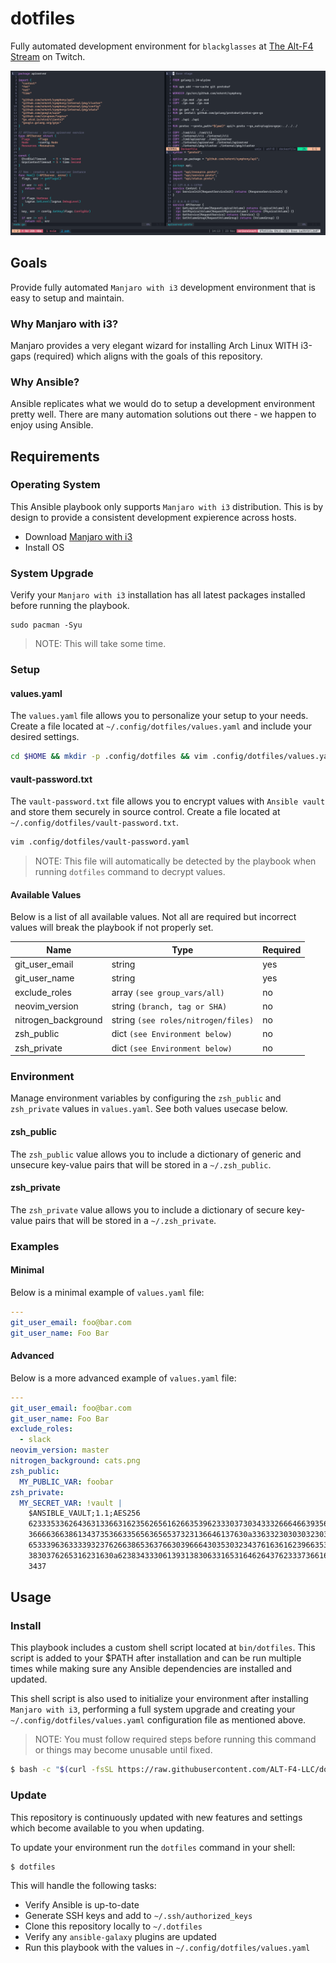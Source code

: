 # dotfiles

Fully automated development environment for `blackglasses` at [The Alt-F4 Stream](https://www.twitch.tv/thealtf4stream) on Twitch.


![The Alt-F4 Stream][preview]


## Goals

Provide fully automated `Manjaro with i3` development environment that is easy to setup and maintain.


### Why Manjaro with i3?

Manjaro provides a very elegant wizard for installing Arch Linux WITH i3-gaps (required) which aligns with the goals of this repository.


### Why Ansible?

Ansible replicates what we would do to setup a development environment pretty well. There are many automation solutions out there - we happen to enjoy using Ansible.


## Requirements


### Operating System

This Ansible playbook only supports `Manjaro with i3` distribution. This is by design to provide a consistent development expierence across hosts.

- Download [Manjaro with i3](https://manjaro.org/downloads/community/i3/)
- Install OS


### System Upgrade

Verify your `Manjaro with i3` installation has all latest packages installed before running the playbook.

```
sudo pacman -Syu
```

> NOTE: This will take some time.


### Setup

#### values.yaml

The `values.yaml` file allows you to personalize your setup to your needs. Create a file located at `~/.config/dotfiles/values.yaml` and include your desired settings.

```bash
cd $HOME && mkdir -p .config/dotfiles && vim .config/dotfiles/values.yaml
```

#### vault-password.txt

The `vault-password.txt` file allows you to encrypt values with `Ansible vault` and store them securely in source control. Create a file located at `~/.config/dotfiles/vault-password.txt`.

```bash
vim .config/dotfiles/vault-password.yaml
```

> NOTE: This file will automatically be detected by the playbook when running `dotfiles` command to decrypt values.


#### Available Values

Below is a list of all available values. Not all are required but incorrect values will break the playbook if not properly set.

| Name                | Type                                | Required |
| ------------------- | ----------------------------------- | -------- |
| git_user_email      | string                              | yes      |
| git_user_name       | string                              | yes      |
| exclude_roles       | array `(see group_vars/all)`        | no       |
| neovim_version      | string `(branch, tag or SHA)`       | no       |
| nitrogen_background | string `(see roles/nitrogen/files)` | no       |
| zsh_public          | dict `(see Environment below)`      | no       |
| zsh_private         | dict `(see Environment below)`      | no       |


### Environment

Manage environment variables by configuring the `zsh_public` and `zsh_private` values in `values.yaml`. See both values usecase below.

#### zsh_public

The `zsh_public` value allows you to include a dictionary of generic and unsecure key-value pairs that will be stored in a `~/.zsh_public`.

#### zsh_private

The `zsh_private` value allows you to include a dictionary of secure key-value pairs that will be stored in a `~/.zsh_private`.


### Examples

#### Minimal

Below is a minimal example of `values.yaml` file:

```yaml
---
git_user_email: foo@bar.com
git_user_name: Foo Bar
```

#### Advanced

Below is a more advanced example of `values.yaml` file:

```yaml
---
git_user_email: foo@bar.com
git_user_name: Foo Bar
exclude_roles:
  - slack
neovim_version: master
nitrogen_background: cats.png
zsh_public:
  MY_PUBLIC_VAR: foobar
zsh_private:
  MY_SECRET_VAR: !vault |
    $ANSIBLE_VAULT;1.1;AES256
    62333533626436313366316235626561626635396233303730343332666466393561346462303163
    3666636638613437353663356563656537323136646137630a336332303030323031376164316562
    65333963633339323762663865363766303966643035303234376163616239663539366564396166
    3830376265316231630a623834333061393138306331653164626437623337366165636163306237
    3437
```


## Usage

### Install

This playbook includes a custom shell script located at `bin/dotfiles`. This script is added to your $PATH after installation and can be run multiple times while making sure any Ansible dependencies are installed and updated.

This shell script is also used to initialize your environment after installing `Manjaro with i3`, performing a full system upgrade and creating your `~/.config/dotfiles/values.yaml` configuration file as mentioned above.

> NOTE: You must follow required steps before running this command or things may become unusable until fixed.

```bash
$ bash -c "$(curl -fsSL https://raw.githubusercontent.com/ALT-F4-LLC/dotfiles/main/bin/dotfiles)"
```

### Update

This repository is continuously updated with new features and settings which become available to you when updating.

To update your environment run the `dotfiles` command in your shell:

```bash
$ dotfiles
```

This will handle the following tasks:

- Verify Ansible is up-to-date
- Generate SSH keys and add to `~/.ssh/authorized_keys`
- Clone this repository locally to `~/.dotfiles`
- Verify any `ansible-galaxy` plugins are updated
- Run this playbook with the values in `~/.config/dotfiles/values.yaml`

[preview]: https://github.com/ALT-F4-LLC/dotfiles/blob/main/TheAltF4Stream.gif "The Alt-F4 Stream"
